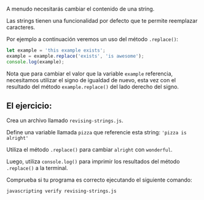 A menudo necesitarás cambiar el contenido de una string.

Las strings tienen una funcionalidad por defecto que te permite reemplazar caracteres.

Por ejemplo a continuación veremos un uso del método `.replace()`:

```js
let example = 'this example exists';
example = example.replace('exists', 'is awesome');
console.log(example);
```

Nota que para cambiar el valor que la variable `example` referencia, 
necesitamos utilizar el signo de igualdad de nuevo, esta vez con el resultado
del método `example.replace()` del lado derecho del signo.

## El ejercicio:

Crea un archivo llamado `revising-strings.js`.

Define una variable llamada `pizza` que referencie esta string: `'pizza is alright'`

Utiliza el método `.replace()` para cambiar `alright` con `wonderful`.

Luego, utiliza `console.log()` para imprimir los resultados del método `.replace()` a la terminal.

Comprueba si tu programa es correcto ejecutando el siguiente comando:

`javascripting verify revising-strings.js`
